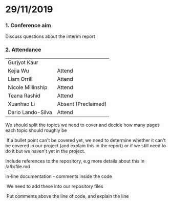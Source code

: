 # 29/11/2019

### 1. Conference aim

   Discuss questions about the interim report

### 2. Attendance

|                   |                     |
| ----------------- | ------------------- |
| Gurjyot Kaur      |                     |
| Kejia Wu          | Attend              |
| Liam Orrill       | Attend              |
| Nicole Millinship | Attend              |
| Teana Rashid      | Attend              |
| Xuanhao Li        | Absent (Preclaimed) |
| Dario Lando-Silva | Attend              |



We should split the topics we need to cover and decide how many pages each topic should roughly be

​	If a bullet point can't be covered yet, we need to determine whether it can't be covered in our project (and explain this in the report) or if we still need to do it but we haven't yet in the project.

Include references to the repository, e.g more details about this in /a/b/file.md 

in-line documentation - comments inside the code

​	We need to add these into our repository files

​	Put comments above the line of code, and explain the line

​	

